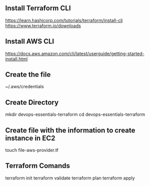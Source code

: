 ## Install Terraform CLI
https://learn.hashicorp.com/tutorials/terraform/install-cli
https://www.terraform.io/downloads

## Install AWS CLI
https://docs.aws.amazon.com/cli/latest/userguide/getting-started-install.html

## Create the file 
~/.aws/credentials

## Create Directory 
mkdir devops-essentials-terraform
cd devops-essentials-terraform

## Create file with the information to create instance in EC2
touch file-aws-provider.tf


## Terraform Comands
terraform init
terraform validate
terraform plan
terraform apply





